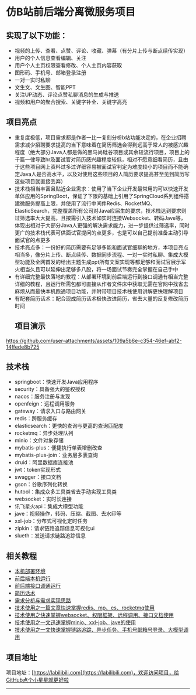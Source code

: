 # 仿B站前后端分离微服务项目

## 实现了以下功能：
- 视频的上传、查看、点赞、评论、收藏、弹幕（有分片上传与断点续传实现）
- 用户的个人信息查看编辑、关注
- 用户个人主页权限查看修改、个人主页内容获取
- 图形码、手机号、邮箱登录注册
- 一对一实时私聊
- 文生文、文生图、智能PPT
- 关注UP动态、评论点赞私聊消息的生成与推送
- 视频和用户的聚合搜索、关键字补全、关键字高亮

## 项目亮点
- 重复度极低，项目需求都是作者一比一复刻分析b站功能决定的，在企业招聘需求减少招聘要求提高的当下意味着在简历筛选会得到远高于常人的被感兴趣程度（绝大部分Java人都是做的黑马尚硅谷项目或其余较流行项目，项目上的千篇一律导致hr及面试官对简历感兴趣程度较低，相对不愿意细看简历，且由于这些项目网上资料过多过详细容易被面试官判定为难度较小的项目而不能确定Java人是否高水平，以及对使用这些项目的人简历要求提高甚至见到简历写这些项目就直接丢弃）
- 技术栈相当丰富且贴近企业需求：使用了当下企业开发最常用的可以快速开发单体应用的SpringBoot，保证了下限的基础上引用了SpringCloud系列组件搭建微服务提高上限，并使用了流行中间件Redis、RocketMQ、ElasticSearch，完整覆盖所有公司对Java应届生的要求，技术栈达到要求则过筛选率大大提高，且按需引入技术如实时连接Websocket、转码Jave等，体现出相对于大部分Java人更强的解决需求能力，进一步提供过筛选率，同时更广的技术栈代表可供面试官提问的点更多，也是可以自己提前准备主动引导面试官的点更多
- 技术亮点多：一份好的简历需要有足够多能和面试官细聊的地方，本项目亮点相当多，像分片上传、断点续传、数据同步流程、一对一实时私聊、集成大模型功能及全网首发的给出主题生成ppt所有文案实现等都足够和面试官展示军火相当久且可以延伸出足够多八股，将一场面试节奏完全掌握在自己手中
- 有详细完整最快落地的教程：从部署环境到前后端运行到接口调通有相当完整详细的教程，且运行所需包都可直接从作者文件床中获取无需在官网中找省去麻烦从而最快本机跑通项目功能，并附带项目技术栈使用讲解更快理解项目
- 有配套简历话术：配合现成简历话术极快改进简历，省去大量的反复修改简历时间
  ## 项目演示
https://github.com/user-attachments/assets/109a5b6e-c354-46ef-abf2-14ffede8b725

## 技术栈
- springboot：快速开发Java应用程序
- security：具备强大的鉴权授权
- nacos：服务注册与发现
- openfeign：远程调用服务
- gateway：请求入口与路由网关
- redis：跨服务缓存
- elasticsearch：更快的查询与更高的查询匹配度
- rocketmq：异步处理队列
- minio：文件对象存储
- mybatis-plus：便捷执行单表增删改查
- mybatis-plus-join：业务层多表查询
- druid：阿里数据库连接池
- jwt：token实现形式
- swagger：接口文档
- gson：谷歌序列化转换
- hutool：集成众多工具类省去手动实现工具类
- websocket：实时长连接
- 讯飞星火api：集成大模型功能
- jave：视频操作，转码、压缩、截图、去水印等
- xxl-job：分布式可视化定时任务
- zipkin：请求链路追踪信息可视化ui
- slueth：发送请求链路追踪信息
## 相关教程
- [本机部署环境](https://www.nowcoder.com/discuss/640368532730990592?sourceSSR=users)
- [前后端本机运行](https://www.nowcoder.com/discuss/640865638906384384?sourceSSR=users)
- [前后端接口调通运行](https://www.nowcoder.com/discuss/650364579364581376?sourceSSR=users)
- [简历话术](https://www.nowcoder.com/feed/main/detail/787da9e468f343039b50014739030311?sourceSSR=users)
- [需求分析与需求实现思路](https://www.nowcoder.com/discuss/646784094038151168?sourceSSR=users)
- [技术使用之一篇文章快速掌握redis、mp、es、rocketmq使用](https://www.nowcoder.com/discuss/641707654733123584?sourceSSR=users)
- [技术使用之快速掌握websocket、权限框架、远程调用、接口文档使用](https://www.nowcoder.com/discuss/642011355679064064?sourceSSR=users)
- [技术使用之一文迅速掌握minio、xxl-job、jave的使用](https://www.nowcoder.com/discuss/642468459871240192?sourceSSR=users)
- [技术使用之一文快速掌握链路追踪、异步任务、手机号邮箱号登录、大模型调用](https://www.nowcoder.com/discuss/642820288471703552?sourceSSR=users)

## 项目地址

项目地址：[https://labilibili.com](https://labilibili.com)，欢迎访问项目，给GitHub点个小星星就更好啦

---

